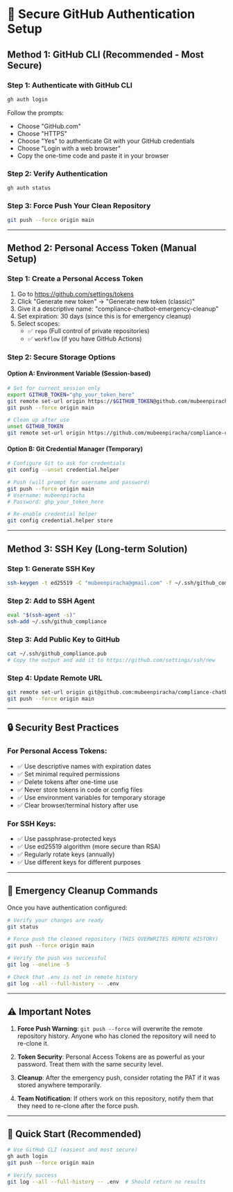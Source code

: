 # 🔐 Secure GitHub Authentication Setup

## Method 1: GitHub CLI (Recommended - Most Secure)

### Step 1: Authenticate with GitHub CLI
```bash
gh auth login
```
Follow the prompts:
- Choose "GitHub.com"
- Choose "HTTPS" 
- Choose "Yes" to authenticate Git with your GitHub credentials
- Choose "Login with a web browser"
- Copy the one-time code and paste it in your browser

### Step 2: Verify Authentication
```bash
gh auth status
```

### Step 3: Force Push Your Clean Repository
```bash
git push --force origin main
```

---

## Method 2: Personal Access Token (Manual Setup)

### Step 1: Create a Personal Access Token
1. Go to https://github.com/settings/tokens
2. Click "Generate new token" → "Generate new token (classic)"
3. Give it a descriptive name: "compliance-chatbot-emergency-cleanup"
4. Set expiration: 30 days (since this is for emergency cleanup)
5. Select scopes:
   - ✅ `repo` (Full control of private repositories)
   - ✅ `workflow` (if you have GitHub Actions)

### Step 2: Secure Storage Options

#### Option A: Environment Variable (Session-based)
```bash
# Set for current session only
export GITHUB_TOKEN="ghp_your_token_here"
git remote set-url origin https://$GITHUB_TOKEN@github.com/mubeenpiracha/compliance-chatbot.git
git push --force origin main

# Clean up after use
unset GITHUB_TOKEN
git remote set-url origin https://github.com/mubeenpiracha/compliance-chatbot.git
```

#### Option B: Git Credential Manager (Temporary)
```bash
# Configure Git to ask for credentials
git config --unset credential.helper

# Push (will prompt for username and password)
git push --force origin main
# Username: mubeenpiracha
# Password: ghp_your_token_here

# Re-enable credential helper
git config credential.helper store
```

---

## Method 3: SSH Key (Long-term Solution)

### Step 1: Generate SSH Key
```bash
ssh-keygen -t ed25519 -C "mubeenpiracha@gmail.com" -f ~/.ssh/github_compliance
```

### Step 2: Add to SSH Agent
```bash
eval "$(ssh-agent -s)"
ssh-add ~/.ssh/github_compliance
```

### Step 3: Add Public Key to GitHub
```bash
cat ~/.ssh/github_compliance.pub
# Copy the output and add it to https://github.com/settings/ssh/new
```

### Step 4: Update Remote URL
```bash
git remote set-url origin git@github.com:mubeenpiracha/compliance-chatbot.git
git push --force origin main
```

---

## 🔒 Security Best Practices

### For Personal Access Tokens:
- ✅ Use descriptive names with expiration dates
- ✅ Set minimal required permissions
- ✅ Delete tokens after one-time use
- ✅ Never store tokens in code or config files
- ✅ Use environment variables for temporary storage
- ✅ Clear browser/terminal history after use

### For SSH Keys:
- ✅ Use passphrase-protected keys
- ✅ Use ed25519 algorithm (more secure than RSA)
- ✅ Regularly rotate keys (annually)
- ✅ Use different keys for different purposes

---

## 🚨 Emergency Cleanup Commands

Once you have authentication configured:

```bash
# Verify your changes are ready
git status

# Force push the cleaned repository (THIS OVERWRITES REMOTE HISTORY)
git push --force origin main

# Verify the push was successful
git log --oneline -5

# Check that .env is not in remote history
git log --all --full-history -- .env
```

---

## ⚠️ Important Notes

1. **Force Push Warning**: `git push --force` will overwrite the remote repository history. Anyone who has cloned the repository will need to re-clone it.

2. **Token Security**: Personal Access Tokens are as powerful as your password. Treat them with the same security level.

3. **Cleanup**: After the emergency push, consider rotating the PAT if it was stored anywhere temporarily.

4. **Team Notification**: If others work on this repository, notify them that they need to re-clone after the force push.

---

## 🎯 Quick Start (Recommended)

```bash
# Use GitHub CLI (easiest and most secure)
gh auth login
git push --force origin main

# Verify success
git log --all --full-history -- .env  # Should return no results
```

